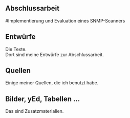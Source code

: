 ## Abschlussarbeit
#Implementierung und Evaluation eines SNMP-Scanners

Entwürfe 
---------  
Die Texte.  
Dort sind meine Entwürfe zur Abschlussarbeit.  

Quellen  
--------  
Einige meiner Quellen, die ich benutzt habe.  

Bilder, yEd, Tabellen ...  
--------------------------
Das sind Zusatzmaterialien.  
